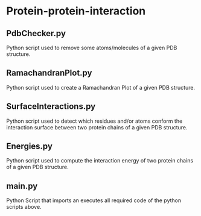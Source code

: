 # Protein-protein-interaction

## PdbChecker.py
Python script used to remove some atoms/molecules of a given PDB structure.

## RamachandranPlot.py
Python script used to create a Ramachandran Plot of a given PDB structure.

## SurfaceInteractions.py
Python script used to detect which residues and/or atoms conform the 
interaction surface between two protein chains of a given PDB structure.

## Energies.py
Python script used to compute the interaction energy of two protein chains of 
a given PDB structure.

## main.py
Python Script that imports an executes all required code of the python scripts above.



